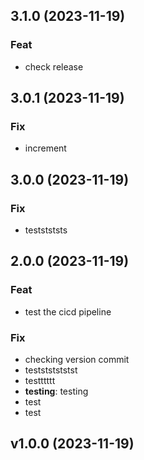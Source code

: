 ## 3.1.0 (2023-11-19)

### Feat

- check release

## 3.0.1 (2023-11-19)

### Fix

- increment

## 3.0.0 (2023-11-19)

### Fix

- teststststs

## 2.0.0 (2023-11-19)

### Feat

- test the cicd pipeline

### Fix

- checking version commit
- testststststst
- testttttt
- **testing**: testing
- test
- test

## v1.0.0 (2023-11-19)
